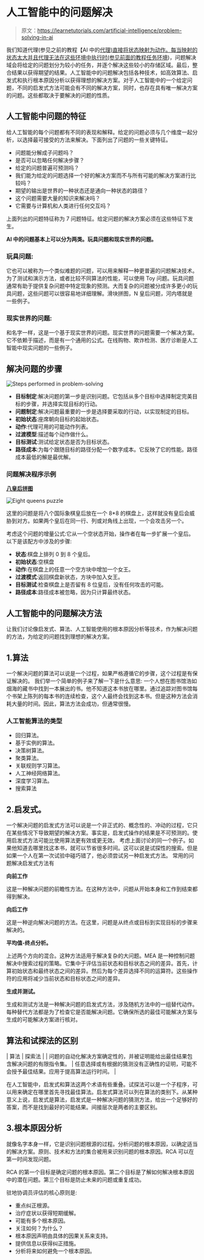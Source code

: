 # 人工智能中的问题解决

> 原文：<https://learnetutorials.com/artificial-intelligence/problem-solving-in-ai>

我们知道代理(参见之前的教程【AI 中的[代理)直接将状态映射为动作。每当映射的状态太大并且代理无法在这些环境中执行时(参见前面的教程](../artificial-intelligence/intelligent-agents-in-ai)[任务环境](../artificial-intelligence/agent-environment-in-ai))，问题解决域会将给定的问题划分为较小的任务，并逐个解决这些较小的存储区域。最后，整合结果以获得期望的结果。人工智能中的问题解决包括各种技术，如高效算法、启发式和执行根本原因分析以获得理想的解决方案。对于人工智能中的一个给定问题，不同的启发式方法可能会有不同的解决方案，同时，也存在具有唯一解决方案的问题。这些都取决于要解决的问题的性质。

## 人工智能中问题的特征

给人工智能的每个问题都有不同的表现和解释。给定的问题必须与几个维度一起分析，以选择最可接受的方法来解决。下面列出了问题的一些关键特征。

*   问题能分解成子问题吗？
*   是否可以忽略任何解决步骤？
*   给定的问题普遍可预测吗？
*   我们能为给定的问题选择一个好的解决方案而不与所有可能的解决方案进行比较吗？
*   期望的输出是世界的一种状态还是通向一种状态的路径？
*   这个问题需要大量的知识来解决吗？
*   它需要与计算机和人类进行任何交互吗？

上面列出的问题特征称为 7 问题特征。给定问题的解决方案必须在这些特征下发生。

**AI 中的问题基本上可以分为两类。玩具问题和现实世界的问题。**

### 玩具问题:

它也可以被称为一个类似难题的问题，可以用来解释一种更普遍的问题解决技术。为了测试和演示方法，或者比较不同算法的性能，可以使用 Toy 问题。玩具问题通常有助于提供复杂问题中特定现象的预测。大而复杂的问题被分成许多更小的玩具问题，这些问题可以很容易地详细理解。滑块拼图，N 皇后问题，河内塔就是一些例子。

### 现实世界的问题:

和名字一样，这是一个基于现实世界的问题。现实世界的问题需要一个解决方案。它不依赖于描述，而是有一个通用的公式。在线购物、欺诈检测、医疗诊断是人工智能中现实问题的一些例子。

## 解决问题的步骤

![Steps performed in problem-solving](img/4e6e4c9cd3adec6c9dac7fc45e42bbdf.png)

*   **目标制定**:解决问题的第一步是识别问题。它包括从多个目标中选择制定完美目标的步骤，并选择实现目标的行动。
*   **问题制定**:解决问题最重要的一步是选择要采取的行动，以实现制定的目标。
*   **初始状态**:座席朝向目标的起始状态。
*   **动作**:代理可用的可能动作列表。
*   **过渡模型**:描述每个动作做什么。
*   **目标测试**:测试给定状态是否为目标状态。
*   **路径成本**:为每个跟随目标的路径分配一个数字成本。它反映了它的性能。路径成本最低的解是最优解。

### 问题解决程序示例

<u>**八皇后拼图**</u>

![Eight queens puzzle](img/0e2058b6dc2221cf93aee42c3eec65a1.png)

这里的问题是将八个国际象棋皇后放在一个 8*8 的棋盘上，这样就没有皇后会威胁到对方。如果两个皇后在同一行、列或对角线上出现，一个会攻击另一个。

考虑这个问题的增量公式:它从一个空状态开始，操作者在每一步扩展一个皇后。
以下是该配方中涉及的步骤:

*   **状态**:棋盘上排列 0 到 8 个皇后。
*   **初始状态**:空棋盘
*   **动作**:在棋盘上的任意一个空方块中增加一个女王。
*   **过渡模式**:返回棋盘新状态，方块中加入女王。
*   **目标测试**:检查棋盘上是否留有 8 位皇后，没有任何攻击的可能。
*   **路径成本**:路径成本被忽略，因为只计算最终状态。

## 人工智能中的问题解决方法

让我们讨论像启发式、算法、人工智能使用的根本原因分析等技术，作为解决问题的方法，为给定的问题找到理想的解决方案。

## 1.算法

一个解决问题的算法可以说是一个过程，如果严格遵循它的步骤，这个过程是有保证解决的。
我们举一个简单的例子来了解一下是什么意思:
一个人想在图书馆浩如烟海的藏书中找到一本展出的书。他不知道这本书放在哪里。通过追踪对图书馆每个书架上陈列的每本书的连续检查，这个人最终会找到这本书。但是这种方法会消耗大量的时间。因此，算法方法会成功，但通常很慢。

### 人工智能算法的类型

*   回归算法。
*   基于实例的算法。
*   决策树算法。
*   聚类算法。
*   关联规则学习算法。
*   人工神经网络算法。
*   深度学习算法。
*   搜索算法

## 2.启发式。

一个解决问题的启发式方法可以说是一个非正式的、概念性的、冲动的过程，它只在某些情况下导致期望的解决方案。事实是，启发式操作的结果是不可预测的。使用启发式方法可能比使用算法更有效或更无效。
考虑上面讨论的同一个例子。如果他知道去哪里找这本书，就可以节省很多时间。这可以说是试探性的搜索。但是如果一个人在第一次试验中碰巧错了，他必须尝试另一种启发式方法。
常用的问题解决启发式方法有

**向前工作**

这是一种解决问题的前瞻性方法。在这种方法中，问题从开始本身和工作到结束都得到解决。

**向后工作**

这是一种逆向解决问题的方法。在这里，问题是从终点或目标到实现目标的步骤来解决的。

**平均值-终点分析。**

上述两个方向的混合。这种方法适用于解决复杂的大问题。MEA 是一种控制问题解决中搜索过程的策略。它集中于评估当前状态和目标状态之间的差异。首先，计算初始状态和最终状态之间的差异。然后为每个差异选择不同的运算符。这些操作符的应用将减少当前状态和目标状态之间的差异。

**生成并测试。**

生成和测试方法是一种解决问题的启发式方法，涉及随机方法中的一组替代动作。每种替代方法都是为了检查它是否能解决问题。它确保所选的最佳可能解决方案与生成的可能解决方案进行核对。

## 算法和试探法的区别

| 算法 | 探索法 |
| 问题的自动化解决方案确定性的，并被证明能给出最佳结果包含解决问题的有限指令集。 | 任意选择或有根据的猜测没有正确性的证明，可能不会授予最佳结果。应用于提高算法运行时间。 |

在人工智能中，启发式和算法这两个术语有些重叠。试探法可以是一个子程序，可以用来确定在哪里首先寻找最佳算法。启发式算法可以列在算法的类别下。从某种意义上说，启发式是算法，启发式是一种解决问题的猜测方法，给出一个足够好的答案，而不是找到最好的可能结果。间接层次是两者的主要区别。

## 3.根本原因分析

就像名字本身一样，它是识别问题根源的过程。分析问题的根本原因，以确定适当的解决方案。原则、技术和方法的集合被用来识别问题的根本原因。RCA 可以在第一时间发现问题。

RCA 的第一个目标是确定问题的根本原因。第二个目标是了解如何解决根本原因中的潜在问题。第三个目标是防止未来的问题或重复成功。

驻地协调员评估的核心原则是:

*   重点纠正根源。
*   治疗症状以获得短期缓解。
*   可能有多个根本原因。
*   关注如何？为什么？
*   根本原因声明由具体的因果关系来支持。
*   提供信息以获得纠正措施。
*   分析将来如何避免一个根本原因。